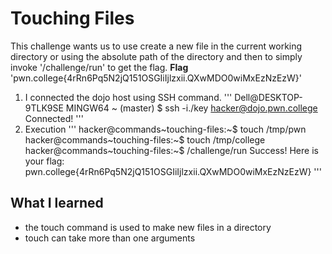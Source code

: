 # Touching Files
This challenge wants us to use create a new file in the current working directory or using the absolute path of the directory and then to simply invoke '/challenge/run' to get the flag.
**Flag** 'pwn.college{4rRn6Pq5N2jQ151OSGIiIjlzxii.QXwMDO0wiMxEzNzEzW}'
1. I connected the dojo host using SSH command.
'''
Dell@DESKTOP-9TLK9SE MINGW64 ~ (master)
$ ssh -i./key hacker@dojo.pwn.college
Connected!
'''
2. Execution 
'''
hacker@commands~touching-files:~$ touch /tmp/pwn
hacker@commands~touching-files:~$ touch /tmp/college
hacker@commands~touching-files:~$ /challenge/run
Success! Here is your flag:
pwn.college{4rRn6Pq5N2jQ151OSGIiIjlzxii.QXwMDO0wiMxEzNzEzW}
'''
## What I learned 
- the touch command is used to make new files in a directory
- touch can take more than one arguments